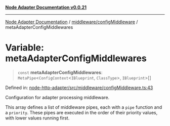[**Node Adapter Documentation v0.0.21**](../../../README.md)

***

[Node Adapter Documentation](../../../modules.md) / [middleware/configMiddleware](../README.md) / metaAdapterConfigMiddlewares

# Variable: metaAdapterConfigMiddlewares

> `const` **metaAdapterConfigMiddlewares**: `MetaPipe`\<`ConfigContext`\<`IBlueprint`, `ClassType`\>, `IBlueprint`\>[]

Defined in: [node-http-adapter/src/middleware/configMiddleware.ts:43](https://github.com/stonemjs/node-http-adapter/blob/536e0dac6f971d10122453661aa60ac1371c6317/src/middleware/configMiddleware.ts#L43)

Configuration for adapter processing middleware.

This array defines a list of middleware pipes, each with a `pipe` function and a `priority`.
These pipes are executed in the order of their priority values, with lower values running first.
